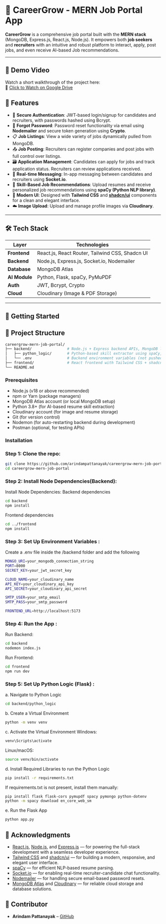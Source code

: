 # 💼 CareerGrow - MERN Job Portal App

**CareerGrow** is a comprehensive job portal built with the **MERN stack** (MongoDB, Express.js, React.js, Node.js). It empowers both **job seekers** and **recruiters** with an intuitive and robust platform to interact, apply, post jobs, and even receive AI-based Job recommendations.

---
## 🎥 Demo Video

Watch a short walkthrough of the project here:  
🔗 [Click to Watch on Google Drive](https://drive.google.com/file/d/1HHEq618IXJjfib7XnkUA93Am0lz9RT5-/view?usp=drive_link)

## 🚀 Features

- 🔐 **Secure Authentication**: JWT-based login/signup for candidates and recruiters, with passwords hashed using Bcrypt.
- 🔄 **Forgot Password**: Password reset functionality via email using **Nodemailer** and secure token generation using **Crypto**.
- 📋 **Job Listings**: View a wide variety of jobs dynamically pulled from MongoDB.
- 📤 **Job Posting**: Recruiters can register companies and post jobs with full control over listings.
- 🗃️ **Application Management**: Candidates can apply for jobs and track application status. Recruiters can review applications received.
- 🤝 **Real-time Messaging**: In-app messaging between candidates and recruiters using **Socket.io**.
- 🧠 **Skill-Based Job Recommendations**: Upload resumes and receive personalized job recommendations using **spaCy (Python NLP library)**.
- 🌈 **Modern UI**: Designed with **Tailwind CSS** and [**shadcn/ui**](https://ui.shadcn.com/docs/components) components for a clean and elegant interface.
- ☁️ **Image Upload**: Upload and manage profile images via **Cloudinary**.

---

## 🛠️ Tech Stack

| Layer         | Technologies                                                                           |
|---------------|----------------------------------------------------------------------------------------|
| **Frontend**  | React.js, React Router, Tailwind CSS, Shadcn UI                                       |
| **Backend**   | Node.js, Express.js, Socket.io, Nodemailer                          |
| **Database**  | MongoDB Atlas                                                                         |
| **AI Module** | Python, Flask, spaCy, PyMuPDF                                                          |
| **Auth**      | JWT, Bcrypt, Crypto                                                                    |
| **Cloud**     | Cloudinary (Image & PDF Storage)                                                             |

---

## 🚀 Getting Started

## 📁 Project Structure

```bash
careergrow-mern-job-portal/
├── backend/                # Node.js + Express backend APIs, MongoDB logic, and Python integration
│   ├── python_logic/       # Python-based skill extractor using spaCy, invoked via backend
│   └── .env                # Backend environment variables (not pushed to Git)
├── frontend/               # React frontend with Tailwind CSS + shadcn/ui
└── README.md
```

### Prerequisites

- Node.js (v18 or above recommended)
- npm or Yarn (package managers)
- MongoDB Atlas account (or local MongoDB setup)
- Python 3.8+ (for AI-based resume skill extraction)
- Cloudinary account (for image and resume storage)
- Git (for version control)
- Nodemon (for auto-restarting backend during development)
- Postman (optional, for testing APIs)

### Installation

### Step 1: Clone the repo:
   ```sh
   git clone https://github.com/arindampattanayak/careergrow-mern-job-portal.git
   cd careergrow-mern-job-portal
```
### Step 2: Install Node Dependencies(Backend):
Install Node Dependencies:
Backend dependencies
```sh
cd backend
npm install
```
Frontend dependencies
```sh
cd ../frontend
npm install
```
### Step 3: Set Up Environment Variables :
Create a .env file inside the /backend folder and add the following
```sh
MONGO_URI=your_mongodb_connection_string
PORT=8000
SECRET_KEY=your_jwt_secret_key

CLOUD_NAME=your_cloudinary_name
API_KEY=your_cloudinary_api_key
API_SECRET=your_cloudinary_api_secret

SMTP_USER=your_smtp_email
SMTP_PASS=your_smtp_password

FRONTEND_URL=http://localhost:5173
```
### Step 4: Run the App :
Run Backend:
```sh
cd backend
nodemon index.js
```
Run Frontend:
```sh
cd frontend
npm run dev
```
### Step 5: Set Up Python Logic (Flask) :
a. Navigate to Python Logic
```sh
cd backend/python_logic
```
b. Create a Virtual Environment
```sh
python -m venv venv
```
c. Activate the Virtual Environment
Windows:
```sh
venv\Scripts\activate
```
Linux/macOS:
```sh
source venv/bin/activate
```
d. Install Required Libraries to run the Python Logic
```sh
pip install -r requirements.txt
```
If requirements.txt is not present, install them manually:
```sh
pip install flask flask-cors pymupdf spacy pymongo python-dotenv
python -m spacy download en_core_web_sm
```
e. Run the Flask App
```sh
python app.py
```
## 🙏 Acknowledgments

- [React.js](https://reactjs.org/), [Node.js](https://nodejs.org/), and [Express.js](https://expressjs.com/) — for powering the full-stack development with a seamless developer experience.  
- [Tailwind CSS](https://tailwindcss.com/) and [shadcn/ui](https://ui.shadcn.com/) — for building a modern, responsive, and elegant user interface.  
- [spaCy](https://spacy.io/) — for efficient NLP-based resume parsing.  
- [Socket.io](https://socket.io/) — for enabling real-time recruiter-candidate chat functionality.  
- [Nodemailer](https://nodemailer.com/) — for handling secure email-based password resets.  
- [MongoDB Atlas](https://www.mongodb.com/atlas) and [Cloudinary](https://cloudinary.com/) — for reliable cloud storage and database solutions.  


## 👤 Contributor

- **Arindam Pattanayak** – [GitHub](https://github.com/arindampattanayak)











